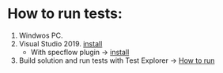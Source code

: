 # How to run tests:
1. Windwos PC.
2. Visual Studio 2019. [install](https://visualstudio.microsoft.com/vs/community/)
	-  With specflow plugin -> [install](https://marketplace.visualstudio.com/items?itemName=TechTalkSpecFlowTeam.SpecFlowForVisualStudioSpecFlowForVisualStudio "How to install Specflow")
3. Build solution and run tests with Test Explorer -> [How to run](https://docs.microsoft.com/en-us/visualstudio/test/run-unit-tests-with-test-explorer?view=vs-2019 "How to run")




